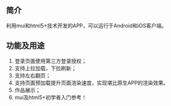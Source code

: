 ## 简介
利用mui和html5+技术开发的APP，可以运行于Android和iOS客户端。
## 功能及用途
1. 登录页面使用第三方登录授权；
2. 支持上拉加载，下拉刷新；
3. 支持左右翻页；
4. 支持页面预加载提升页面渲染速度，实现堪比原生APP的渲染效果。
5. 作品展示；
6. mui及html5+初学者入门参考！
